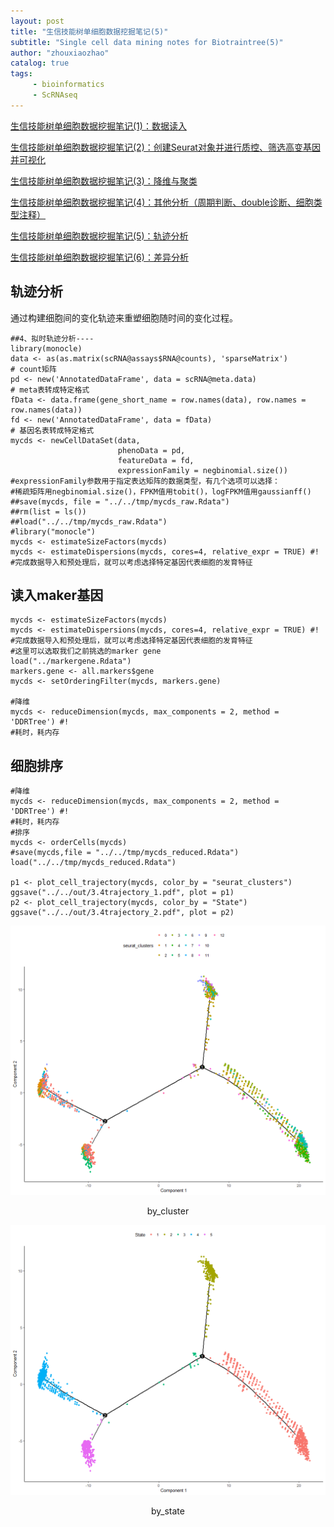 ```yaml
---
layout: post
title: "生信技能树单细胞数据挖掘笔记(5)"
subtitle: "Single cell data mining notes for Biotraintree(5)"
author: "zhouxiaozhao"
catalog: true
tags:
     - bioinformatics
     - ScRNAseq
---
```

[生信技能树单细胞数据挖掘笔记(1)：数据读入](https://www.zhouxiaozhao.cn/2020/10/24/ScRNAseq(7)/)

[生信技能树单细胞数据挖掘笔记(2)：创建Seurat对象并进行质控、筛选高变基因并可视化](https://www.zhouxiaozhao.cn/2020/10/27/ScRNAseq(8)/)

[生信技能树单细胞数据挖掘笔记(3)：降维与聚类](https://www.zhouxiaozhao.cn/2020/10/29/ScRNAseq(9)/)

[生信技能树单细胞数据挖掘笔记(4)：其他分析（周期判断、double诊断、细胞类型注释）](https://www.zhouxiaozhao.cn/2020/10/31/ScRNAseq(10)/)

[生信技能树单细胞数据挖掘笔记(5)：轨迹分析](https://www.zhouxiaozhao.cn/2020/11/03/ScRNAseq(11)/)

[生信技能树单细胞数据挖掘笔记(6)：差异分析](https://www.zhouxiaozhao.cn/2020/11/05/ScRNAseq(12)/)

## 轨迹分析

通过构建细胞间的变化轨迹来重塑细胞随时间的变化过程。

```
##4、拟时轨迹分析----
library(monocle)
data <- as(as.matrix(scRNA@assays$RNA@counts), 'sparseMatrix')
# count矩阵
pd <- new('AnnotatedDataFrame', data = scRNA@meta.data)
# meta表转成特定格式
fData <- data.frame(gene_short_name = row.names(data), row.names = row.names(data))
fd <- new('AnnotatedDataFrame', data = fData)
# 基因名表转成特定格式
mycds <- newCellDataSet(data,
                        phenoData = pd,
                        featureData = fd,
                        expressionFamily = negbinomial.size())
#expressionFamily参数用于指定表达矩阵的数据类型，有几个选项可以选择：
#稀疏矩阵用negbinomial.size()，FPKM值用tobit()，logFPKM值用gaussianff()
##save(mycds, file = "../../tmp/mycds_raw.Rdata")
##rm(list = ls())
##load("../../tmp/mycds_raw.Rdata")
#library("monocle")
mycds <- estimateSizeFactors(mycds)
mycds <- estimateDispersions(mycds, cores=4, relative_expr = TRUE) #!
#完成数据导入和预处理后，就可以考虑选择特定基因代表细胞的发育特征

```

## 读入maker基因

```
mycds <- estimateSizeFactors(mycds)
mycds <- estimateDispersions(mycds, cores=4, relative_expr = TRUE) #!
#完成数据导入和预处理后，就可以考虑选择特定基因代表细胞的发育特征
#这里可以选取我们之前挑选的marker gene
load("../markergene.Rdata")
markers.gene <- all.markers$gene
mycds <- setOrderingFilter(mycds, markers.gene)

#降维
mycds <- reduceDimension(mycds, max_components = 2, method = 'DDRTree') #!
#耗时，耗内存
```



## 细胞排序

```
#降维
mycds <- reduceDimension(mycds, max_components = 2, method = 'DDRTree') #!
#耗时，耗内存
#排序
mycds <- orderCells(mycds)
#save(mycds,file = "../../tmp/mycds_reduced.Rdata")
load("../../tmp/mycds_reduced.Rdata")

p1 <- plot_cell_trajectory(mycds, color_by = "seurat_clusters")
ggsave("../../out/3.4trajectory_1.pdf", plot = p1) 
p2 <- plot_cell_trajectory(mycds, color_by = "State")
ggsave("../../out/3.4trajectory_2.pdf", plot = p2) 
```

![image-20201110200838742](/img/posts/2020.11.03/image-20201110200838742.png)

<center>
    by_cluster
</center>

![image-20201110201001660](/img/posts/2020.11.03/image-20201110201001660.png)

<center>
    by_state
</center>

